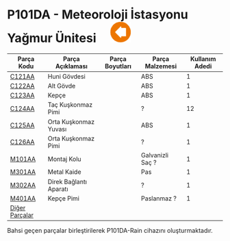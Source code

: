 # P101DA - Meteoroloji İstasyonu Yağmur Ünitesi &nbsp; &nbsp; [![](../P101DA-Base/Diğer/2D/left.png)](../../P101DA/Readme.md)

| Parça Kodu                    | Parça Açıklaması                  | Parça Boyutları | Parça Malzemesi  | Kullanım Adedi |
|-------------------------------|-----------------------------------|-----------------|------------------|----------------|
| [C121AA](C121AA/)             | Huni Gövdesi                      |                 | ABS              | 1              |
| [C122AA](C122AA/)             | Alt Gövde                         |                 | ABS              | 1              |
| [C123AA](C123AA/)             | Kepçe                             |                 | ABS              | 1              |
| [C124AA](C124AA/)             | Taç Kuşkonmaz Pimi                |                 | ?                | 12             |
| [C125AA](C125AA/)             | Orta Kuşkonmaz Yuvası             |                 | ABS              | 1              |
| [C126AA](C126AA/)             | Orta Kuşkonmaz Pimi               |                 | ?                | 1              |
| [M101AA](M101AA/)             | Montaj Kolu                       |                 | Galvanizli Saç ? | 1              |
| [M301AA](M301AA/)             | Metal Kaide                       |                 | Pas              | 1              |
| [M302AA](M302AA/)             | Direk Bağlantı Aparatı            |                 | ?                | 1              |
| [M401AA](M401AA/)             | Kepçe Pimi                        |                 | Paslanmaz ?      | 1              |
| [Diğer Parçalar](Diğer/)      |    



Bahsi geçen parçalar birleştirilerek P101DA-Rain cihazını oluşturmaktadır. 

